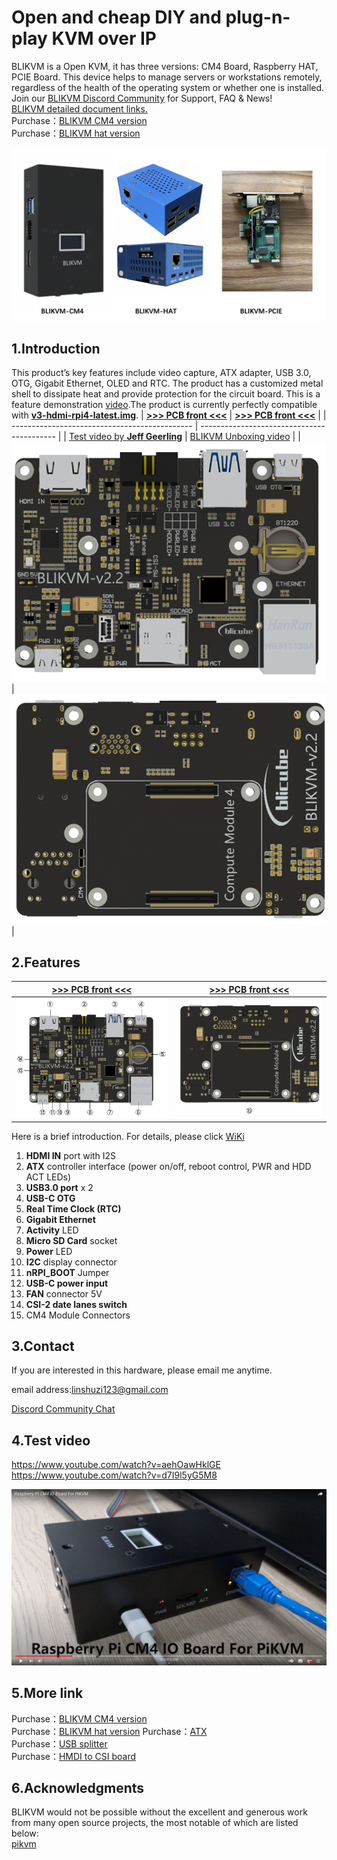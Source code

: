 # Open and cheap DIY and plug-n-play KVM over IP

BLIKVM is a Open KVM, it has three versions: CM4 Board, Raspberry HAT, PCIE Board. 
This device helps to manage servers or workstations remotely, regardless of the health of the operating system or whether one is installed.  
Join our <a href="https://discord.gg/9Y374gUF6C" target="_blank">BLIKVM Discord Community</a> for Support, FAQ & News!  
<a href="https://www.blicube.com/BLIKVM/" target="_blank">BLIKVM detailed document links.</a>  
Purchase：<a href="https://www.aliexpress.com/item/1005003262886521.html?spm=a2g0o.store_pc_allProduct.8148356.5.39cd62bejpZaWF" target="_blank">BLIKVM CM4 version</a>  
Purchase：<a href="https://www.aliexpress.com/item/3256804191615648.html?spm=a2g0o.productlist.0.0.42682b63qHmo0g&algo_pvid=eaa3e7fc-42f3-44f0-8c22-84e0e647767d&algo_exp_id=eaa3e7fc-42f3-44f0-8c22-84e0e647767d-1&pdp_ext_f=%7B%22sku_id%22%3A%2212000028971386127%22%7D&pdp_npi=2%40dis%21USD%21%2198.9%21%21%21%21%21%400b0a119a16564597101234153ecbb8%2112000028971386127%21sea" target="_blank">BLIKVM hat version</a> 

![Image title](/images/version_all.png)


## 1.Introduction

This product’s key features include video capture, ATX adapter, USB 3.0, OTG, Gigabit Ethernet, OLED and RTC. The product has a customized metal shell to dissipate heat and provide protection for the circuit board. This is a feature demonstration [video](https://www.youtube.com/watch?v=d7I9l5yG5M8).The product is currently perfectly compatible with  [**v3-hdmi-rpi4-latest.img**](https://files.pikvm.org/images/v3-hdmi-rpi4-latest.img.xz).
| **[>>> PCB front <<<](#diy-getting-started)** | **[>>> PCB front <<<](#pikvm-v3-hat)** |
| --------------------------------------------- | ------------------------------------------ |
| [Test video by **Jeff Geerling**](https://www.youtube.com/watch?v=3OPd7svT3bE&t=856s) | [BLIKVM Unboxing video](https://www.youtube.com/watch?v=aehOawHklGE&t=37s) |
| <img src="/images/docs_image/1-1.png" alt="drawing"/> | <img src="/images/docs_image/1-2.png" alt="drawing"/> |

## 2.Features
| **[>>> PCB front <<<](#diy-getting-started)** | **[>>> PCB front <<<](#pikvm-v3-hat)** |
| --------------------------------------------- | ------------------------------------------ |
| <img src="/images/docs_image/2-1.png" alt="drawing"/> | <img src="/images/docs_image/2-2.png" alt="drawing"/> |

Here is a brief introduction. For details, please click <a href="https://github.com/ThomasVon2021/pikvm-CM4-Board/wiki#features" target="_blank">WiKi</a>
1. **HDMI IN** port with I2S
2. **ATX** controller interface (power on/off, reboot control, PWR and HDD ACT LEDs)
3. **USB3.0 port**  x 2
4. **USB-C OTG** 
5. **Real Time Clock (RTC)**  
6. **Gigabit Ethernet**  
7. **Activity** LED  
8. **Micro SD Card** socket
9. **Power** LED
10. **I2C** display connector
11. **nRPI_BOOT** Jumper
12. **USB-C power input** 
13. **FAN** connector 5V
14. **CSI-2 date lanes switch**
15. CM4 Module Connectors

## 3.Contact
If you are interested in this hardware, please email me anytime.

email address:linshuzi123@gmail.com

<a href="https://discord.gg/9Y374gUF6C" target="_blank">Discord Community Chat</a> 

## 4.Test video
https://www.youtube.com/watch?v=aehOawHklGE  
https://www.youtube.com/watch?v=d7I9l5yG5M8  

![](/images/test_img/figure1.png)


## 5.More link
Purchase：<a href="https://www.aliexpress.com/item/1005003262886521.html?spm=a2g0o.store_pc_allProduct.8148356.5.39cd62bejpZaWF" target="_blank">BLIKVM CM4 version</a>  
Purchase：<a href="https://www.aliexpress.com/item/3256804191615648.html?spm=a2g0o.productlist.0.0.42682b63qHmo0g&algo_pvid=eaa3e7fc-42f3-44f0-8c22-84e0e647767d&algo_exp_id=eaa3e7fc-42f3-44f0-8c22-84e0e647767d-1&pdp_ext_f=%7B%22sku_id%22%3A%2212000028971386127%22%7D&pdp_npi=2%40dis%21USD%21%2198.9%21%21%21%21%21%400b0a119a16564597101234153ecbb8%2112000028971386127%21sea" target="_blank">BLIKVM hat version</a> 
Purchase：<a href="https://www.aliexpress.com/item/1005003761450893.html?spm=a2g0o.productlist.0.0.32da2b63A98QAp&algo_pvid=17cd48f6-7616-4128-9bb4-9246eb25bf1f&algo_exp_id=17cd48f6-7616-4128-9bb4-9246eb25bf1f-3&pdp_ext_f=%7B%22sku_id%22%3A%2212000027078368713%22%7D&pdp_pi=-1%3B29.03%3B-1%3B3.82%40salePrice%3BUSD%3Bsearch-mainSearch" target="_blank">ATX</a>  
Purchase：<a href="https://www.aliexpress.com/item/1005003793429781.html?spm=a2g0o.productlist.0.0.32da2b63A98QAp&algo_pvid=17cd48f6-7616-4128-9bb4-9246eb25bf1f&algo_exp_id=17cd48f6-7616-4128-9bb4-9246eb25bf1f-2&pdp_ext_f=%7B%22sku_id%22%3A%2212000027184842775%22%7D&pdp_pi=-1%3B5.01%3B-1%3B3.82%40salePrice%3BUSD%3Bsearch-mainSearch" target="_blank">USB splitter</a>  
Purchase：<a href="https://www.aliexpress.com/item/1005002861310912.html?spm=5261.ProductManageOnline.0.0.419d4edf1s8xR0" target="_blank">HMDI to CSI board</a>

## 6.Acknowledgments
BLIKVM would not be possible without the excellent and generous work from many open source projects, the most notable of which are listed below:  
<a href="https://github.com/pikvm/pikvm" target="_blank">pikvm</a>
